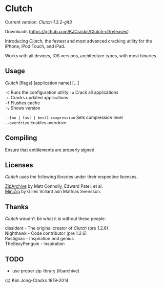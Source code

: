Clutch
======

Current version: *Clutch 1.3.2-git3*

Downloads (https://github.com/KJCracks/Clutch-dl/releases)

Introducing *Clutch*, the fastest and most advanced cracking utility for the iPhone, iPod Touch, and iPad.

Works with all devices, iOS versions, architecture types, with most binaries.

Usage
------------

*Clutch* [flags] [application name] [...]

`-C`      Runs the configuration utility
`-a`      Crack all applications<br />
`-u`      Cracks updated applications<br />
`-f`      Flushes cache<br />
`-v`      Shows version<br />

`--[no | fast | best]-compression`      Sets compression level<br />
`--overdrive`     Enables overdrive<br />

Compiling
------------
Ensure that entitlements are properly signed

Licenses
------------
*Clutch* uses the following libraries under their respective licenses.

[ZipArchive](https://github.com/mattconnolly/ZipArchive/) by Matt Connolly, Edward Patel, et al.<br />
[MiniZip](http://www.winimage.com/zLibDll/minizip.html) by Gilles Vollant adn Mathias Svensson.

Thanks
------------
*Clutch* woudn't be what it is without these people:

dissident - The original creator of *Clutch* (pre 1.2.6)<br />
Nighthawk - Code contributor (pre 1.2.6)<br />
Rastignac - Inspiration and genius<br />
TheSexyPenguin - Inspiration<br />

TODO
-------------
* use proper zip library (libarchive)



(c) Kim Jong-Cracks 1819-2014



